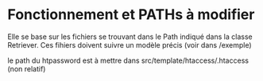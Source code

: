 # Fonctionnement et PATHs à modifier
Elle se base sur les fichiers se trouvant dans le Path indiqué dans la classe Retriever. 
Ces fihiers doivent suivre un modèle précis (voir dans /exemple)

le path du htpassword est à mettre dans src/template/htaccess/.htaccess (non relatif)
